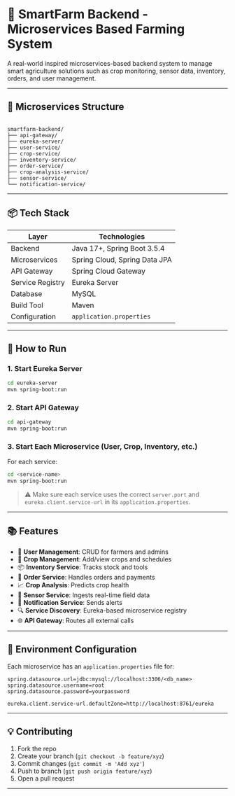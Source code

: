 
# 🌾 SmartFarm Backend - Microservices Based Farming System

A real-world inspired microservices-based backend system to manage smart agriculture solutions such as crop monitoring, sensor data, inventory, orders, and user management.

---

## 🧩 Microservices Structure

```

smartfarm-backend/
├── api-gateway/
├── eureka-server/
├── user-service/
├── crop-service/
├── inventory-service/
├── order-service/
├── crop-analysis-service/
├── sensor-service/
└── notification-service/

````

---

## 📦 Tech Stack

| Layer             | Technologies                              |
|------------------|--------------------------------------------|
| Backend          | Java 17+, Spring Boot 3.5.4                |
| Microservices    | Spring Cloud, Spring Data JPA              |
| API Gateway      | Spring Cloud Gateway                       |
| Service Registry | Eureka Server                              |
| Database         | MySQL                                      |
| Build Tool       | Maven                                      |
| Configuration    | `application.properties`                   |

---

## 🚀 How to Run

### 1. **Start Eureka Server**
```bash
cd eureka-server
mvn spring-boot:run
````

### 2. **Start API Gateway**

```bash
cd api-gateway
mvn spring-boot:run
```

### 3. **Start Each Microservice (User, Crop, Inventory, etc.)**

For each service:

```bash
cd <service-name>
mvn spring-boot:run
```

> ⚠️ Make sure each service uses the correct `server.port` and `eureka.client.service-url` in its `application.properties`.

---

## 📚 Features

* 👥 **User Management**: CRUD for farmers and admins
* 🌾 **Crop Management**: Add/view crops and schedules
* 📦 **Inventory Service**: Tracks stock and tools
* 🛒 **Order Service**: Handles orders and payments
* 📈 **Crop Analysis**: Predicts crop health 
* 📡 **Sensor Service**: Ingests real-time field data
* 🔔 **Notification Service**: Sends alerts 
* 🔍 **Service Discovery**: Eureka-based microservice registry
* 🌐 **API Gateway**: Routes all external calls

---

## 🔐 Environment Configuration

Each microservice has an `application.properties` file for:

```properties
spring.datasource.url=jdbc:mysql://localhost:3306/<db_name>
spring.datasource.username=root
spring.datasource.password=yourpassword

eureka.client.service-url.defaultZone=http://localhost:8761/eureka
```

---

## 💡 Contributing

1. Fork the repo
2. Create your branch (`git checkout -b feature/xyz`)
3. Commit changes (`git commit -m 'Add xyz'`)
4. Push to branch (`git push origin feature/xyz`)
5. Open a pull request

---


